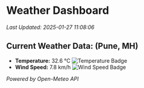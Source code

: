 
# Weather Dashboard

_Last Updated: 2025-01-27 11:08:06_

## Current Weather Data: (Pune, MH)
- **Temperature:** 32.6 °C ![Temperature Badge](https://img.shields.io/badge/Temperature-High%20Temp-orange)
- **Wind Speed:** 7.8 km/h ![Wind Speed Badge](https://img.shields.io/badge/Wind%20Speed-Low%20Wind-blue)

*Powered by Open-Meteo API*
